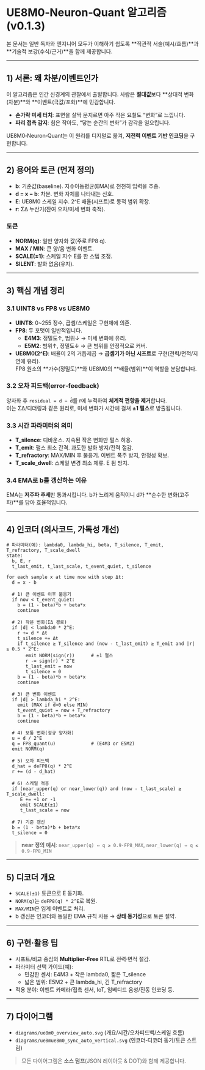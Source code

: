 # UE8M0‑Neuron‑Quant 알고리즘 (v0.1.3)

본 문서는 일반 독자와 엔지니어 모두가 이해하기 쉽도록 **직관적 서술(예시/흐름)**과 **기술적 보강(수식/근거)**을 함께 제공합니다.

---
## 1) 서론: 왜 차분/이벤트인가
이 알고리즘은 인간 신경계의 관찰에서 출발합니다. 사람은 **절대값**보다 **상대적 변화(차분)**와 **이벤트(극값/포화)**에 민감합니다.  
- **손가락 미세 터치**: 표면을 살짝 문지르면 아주 작은 요철도 “변화”로 느낍니다.  
- **파리 접촉 감지**: 힘은 작아도, “닿는 순간의 변화”가 감각을 일으킵니다.

UE8M0‑Neuron‑Quant는 이 원리를 디지털로 옮겨, **저전력 이벤트 기반 인코딩**을 구현합니다.

---
## 2) 용어와 토큰 (먼저 정의)
- **b**: 기준값(baseline). 지수이동평균(EMA)로 천천히 입력을 추종.  
- **d = x − b**: 차분. 변화 자체를 나타내는 신호.  
- **E**: UE8M0 스케일 지수. 2^E 배율(시프트)로 동적 범위 확장.  
- **r**: ΣΔ 누산기(잔여 오차/미세 변화 축적).

### 토큰
- **NORM(q)**: 일반 양자화 값(주로 FP8 q).  
- **MAX / MIN**: 큰 양/음 변화 이벤트.  
- **SCALE(±1)**: 스케일 지수 E를 한 스텝 조정.  
- **SILENT**: 발화 없음(유지).

---
## 3) 핵심 개념 정리
### 3.1 UINT8 vs FP8 vs UE8M0
- **UINT8**: 0~255 정수, 곱셈/스케일은 구현체에 의존.  
- **FP8**: 두 포맷이 일반적입니다.  
  - **E4M3**: 정밀도↑, 범위↓ → 미세 변화에 유리.  
  - **E5M2**: 범위↑, 정밀도↓ → 큰 범위를 안정적으로 커버.  
- **UE8M0(2^E)**: 배율이 2의 거듭제곱 → **곱셈기가 아닌 시프트**로 구현(전력/면적/지연에 유리).  
  FP8 원소의 **가수(정밀도)**와 UE8M0의 **배율(범위)**이 역할을 분담합니다.

### 3.2 오차 피드백(error‑feedback)
양자화 후 `residual = d − d̂`를 r에 누적하여 **체계적 편향을 제거**합니다.  
이는 ΣΔ/디더링과 같은 원리로, 미세 변화가 시간에 걸쳐 **±1 펄스**로 방출됩니다.

### 3.3 시간 파라미터의 의미
- **T_silence**: 디바운스. 지속된 작은 변화만 펄스 허용.  
- **T_emit**: 펄스 최소 간격. 과도한 발화 방지/전력 절감.  
- **T_refractory**: MAX/MIN 후 불응기. 이벤트 폭주 방지, 안정성 확보.  
- **T_scale_dwell**: 스케일 변경 최소 체류. E 튐 방지.

### 3.4 EMA로 b를 갱신하는 이유
EMA는 **저주파 추세**만 통과시킵니다. b가 느리게 움직이니 d가 **순수한 변화(고주파)**를 담아 효율적입니다.

---
## 4) 인코더 (의사코드, 가독성 개선)

```pseudo
# 파라미터(예): lambda0, lambda_hi, beta, T_silence, T_emit, T_refractory, T_scale_dwell
state:
  b, E, r
  t_last_emit, t_last_scale, t_event_quiet, t_silence

for each sample x at time now with step Δt:
  d = x - b

  # 1) 큰 이벤트 이후 불응기
  if now < t_event_quiet:
    b = (1 - beta)*b + beta*x
    continue

  # 2) 작은 변화(ΣΔ 경로)
  if |d| < lambda0 * 2^E:
    r += d * Δt
    t_silence += Δt
    if t_silence ≥ T_silence and (now - t_last_emit) ≥ T_emit and |r| ≥ 0.5 * 2^E:
       emit NORM(sign(r))      # ±1 펄스
       r -= sign(r) * 2^E
       t_last_emit = now
       t_silence = 0
    b = (1 - beta)*b + beta*x
    continue

  # 3) 큰 변화 이벤트
  if |d| > lambda_hi * 2^E:
    emit (MAX if d>0 else MIN)
    t_event_quiet = now + T_refractory
    b = (1 - beta)*b + beta*x
    continue

  # 4) 보통 변화(정규 양자화)
  u = d / 2^E
  q = FP8_quant(u)             # (E4M3 or E5M2)
  emit NORM(q)

  # 5) 오차 피드백
  d_hat = deFP8(q) * 2^E
  r += (d - d_hat)

  # 6) 스케일 적응
  if (near_upper(q) or near_lower(q)) and (now - t_last_scale) ≥ T_scale_dwell:
     E += +1 or -1
     emit SCALE(±1)
     t_last_scale = now

  # 7) 기준 갱신
  b = (1 - beta)*b + beta*x
  t_silence = 0
```

> **near 정의 예시**: `near_upper(q) ⇔ q ≥ 0.9·FP8_MAX`, `near_lower(q) ⇔ q ≤ 0.9·FP8_MIN`

---
## 5) 디코더 개요
- `SCALE(±1)` 토큰으로 E 동기화.  
- `NORM(q)`는 `deFP8(q) * 2^E`로 복원.  
- `MAX/MIN`은 임계 이벤트로 처리.  
- b 갱신은 인코더와 동일한 EMA 규칙 사용 → **상태 동기성**으로 토큰 절약.

---
## 6) 구현·활용 팁
- 시프트/비교 중심의 **Multiplier‑Free** RTL로 전력·면적 절감.  
- 파라미터 선택 가이드(예):  
  - 민감한 센서: E4M3 + 작은 lambda0, 짧은 T_silence  
  - 넓은 범위: E5M2 + 큰 lambda_hi, 긴 T_refractory  
- 적용 분야: 이벤트 카메라/접촉 센서, IoT, 임베디드 음성/진동 인코딩 등.

---
## 7) 다이어그램
- `diagrams/ue8m0_overview_auto.svg` (개요/시간/오차피드백/스케일 흐름)  
- `diagrams/ue8mue8m0_sync_auto_vertical.svg` (인코더‑디코더 동기/토큰 스트림)

> 모든 다이어그램은 **소스 덤프**(JSON 레이아웃 & DOT)와 함께 제공합니다.
